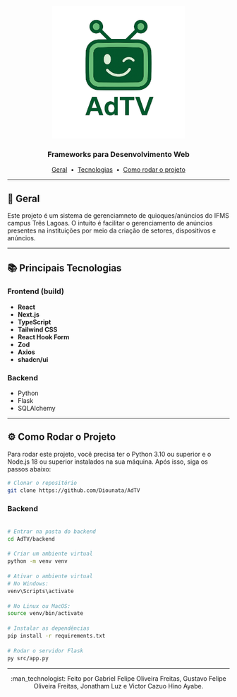 <div align="center"><img src='https://github.com/Diounata/AdTV/blob/main/.github/adtv.png' width='300px' /></div>
<h3 align="center">Frameworks para Desenvolvimento Web</h3>

<p align="center">
  <a href="#dart-geral">Geral</a> &nbsp;•&nbsp;
  <a href="#books-principais-tecnologias">Tecnologias</a> &nbsp;•&nbsp;
  <a href="#gear-como-rodar-o-projeto">Como rodar o projeto</a>
</p>

---

## :dart: Geral

Este projeto é um sistema de gerenciamneto de quioques/anúncios do IFMS campus Três Lagoas. O intuito é facilitar o gerenciamento de anúncios presentes na instituições por meio da criação de setores, dispositivos e anúncios.

---

## :books: Principais Tecnologias

### Frontend (build)

- **React**
- **Next.js**
- **TypeScript**
- **Tailwind CSS**
- **React Hook Form**
- **Zod**
- **Axios**
- **shadcn/ui**

### Backend

- Python
- Flask
- SQLAlchemy

---

## :gear: Como Rodar o Projeto

Para rodar este projeto, você precisa ter o Python 3.10 ou superior e o Node.js 18 ou superior instalados na sua máquina.
Após isso, siga os passos abaixo:

```bash
# Clonar o repositório
git clone https://github.com/Diounata/AdTV
```

### Backend

```bash

# Entrar na pasta do backend
cd AdTV/backend

# Criar um ambiente virtual
python -m venv venv

# Ativar o ambiente virtual
# No Windows:
venv\Scripts\activate

# No Linux ou MacOS:
source venv/bin/activate

# Instalar as dependências
pip install -r requirements.txt

# Rodar o servidor Flask
py src/app.py
```

---

<p align="center">
    :man_technologist: Feito por Gabriel Felipe Oliveira Freitas, Gustavo Felipe Oliveira Freitas, Jonatham Luz e Victor Cazuo Hino Ayabe.
</p>
